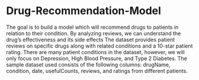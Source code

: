 # Drug-Recommendation-Model
The goal is to build a model which will recommend drugs to patients in relation to their condition. By analyzing reviews, we can understand the drug’s effectiveness and its side effects
The dataset provides patient reviews on specific drugs along with related conditions and a 10-star patient rating. There are many patient conditions in the dataset, however, we will only focus on Depression, High Blood Pressure, and Type 2 Diabetes. The sample dataset used consists of the following columns: drugName, condition, date, usefulCounts, reviews, and ratings from different patients. 
